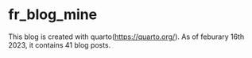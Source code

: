 # fr_blog_mine

This blog is created with quarto(https://quarto.org/). As of feburary 16th 2023, it contains 41 blog posts. 
